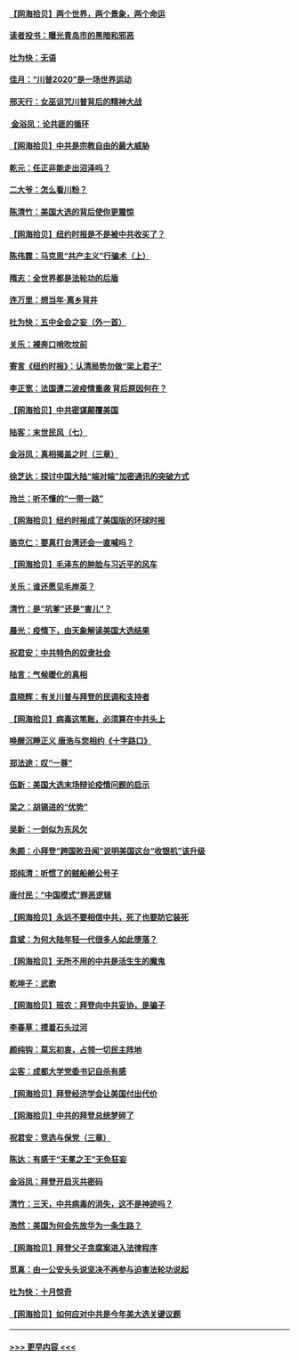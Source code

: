 #### [【网海拾贝】两个世界，两个景象，两个命运](../pages/nsc993/n12521419.md?t=11040051) 
#### [读者投书：曝光青岛市的黑暗和邪恶](../pages/nsc993/n12520988.md?t=11040051) 
#### [吐为快：无语](../pages/nsc993/n12518588.md?t=11040051) 
#### [佳月：“川普2020”是一场世界运动](../pages/nsc993/n12518581.md?t=11040051) 
#### [邢天行：女巫诅咒川普背后的精神大战](../pages/nsc993/n12517257.md?t=11040051) 
#### [ 金浴凤：论共匪的循环](../pages/nsc993/n12517133.md?t=11040051) 
#### [【网海拾贝】中共是宗教自由的最大威胁](../pages/nsc993/n12516879.md?t=11040051) 
#### [乾元：任正非能走出沼泽吗？](../pages/nsc993/n12515831.md?t=11040051) 
#### [二大爷：怎么看川粉？](../pages/nsc993/n12515820.md?t=11040051) 
#### [陈清竹：美国大选的背后使你更震惊](../pages/nsc993/n12515589.md?t=11040051) 
#### [【网海拾贝】纽约时报是不是被中共收买了？](../pages/nsc993/n12515122.md?t=11040051) 
#### [陈伟霆：马克思“共产主义”行骗术（上）](../pages/nsc993/n12510217.md?t=11040051) 
#### [隋志：全世界都是法轮功的后盾](../pages/nsc993/n12510636.md?t=11040051) 
#### [连万里：想当年‧离乡背井](../pages/nsc993/n12510623.md?t=11040051) 
#### [吐为快：五中全会之妄（外一首）](../pages/nsc993/n12510470.md?t=11040051) 
#### [关乐：裸奔口哨吹坟前](../pages/nsc993/n12510403.md?t=11040051) 
#### [寄言《纽约时报》：认清局势勿做“梁上君子”](../pages/nsc993/n12510042.md?t=11040051) 
#### [李正宽：法国遭二波疫情重袭 背后原因何在？](../pages/nsc993/n12509971.md?t=11040051) 
#### [【网海拾贝】中共密谋颠覆美国](../pages/nsc993/n12509816.md?t=11040051) 
#### [陆客：末世民风（七）](../pages/nsc993/n12507822.md?t=11040051) 
#### [金浴凤：真相揭盖之时（三章）](../pages/nsc993/n12507804.md?t=11040051) 
#### [徐芝达：探讨中国大陆“端对端”加密通讯的突破方式](../pages/nsc993/n12507682.md?t=11040051) 
#### [玲兰：听不懂的“一带一路”](../pages/nsc993/n12507669.md?t=11040051) 
#### [【网海拾贝】纽约时报成了美国版的环球时报](../pages/nsc993/n12507053.md?t=11040051) 
#### [骆克仁：要真打台湾还会一直喊吗？](../pages/nsc993/n12506843.md?t=11040051) 
#### [【网海拾贝】毛泽东的肿脸与习近平的风车](../pages/nsc993/n12504537.md?t=11040051) 
#### [关乐：谁还愿见毛岸英？](../pages/nsc993/n12503866.md?t=11040051) 
#### [清竹：是“坑爹”还是“害儿”？](../pages/nsc993/n12503034.md?t=11040051) 
#### [晨光：疫情下，由天象解读美国大选结果](../pages/nsc993/n12502536.md?t=11040051) 
#### [祝君安：中共特色的奴隶社会](../pages/nsc993/n12501529.md?t=11040051) 
#### [陆言：气候暖化的真相](../pages/nsc993/n12501183.md?t=11040051) 
#### [袁晓辉：有关川普与拜登的民调和支持者](../pages/nsc993/n12500433.md?t=11040051) 
#### [【网海拾贝】病毒这笔账，必须算在中共头上](../pages/nsc993/n12500320.md?t=11040051) 
#### [唤醒沉睡正义 唐浩与您相约《十字路口》](../pages/nsc993/n12497980.md?t=11040051) 
#### [郑法途：叹“一尊”](../pages/nsc993/n12498837.md?t=11040051) 
#### [伍新：美国大选末场辩论疫情问题的启示](../pages/nsc993/n12498829.md?t=11040051) 
#### [梁之：胡锡进的“优势”](../pages/nsc993/n12498780.md?t=11040051) 
#### [吴新：一剑似为东风欠](../pages/nsc993/n12498772.md?t=11040051) 
#### [朱颜：小拜登“跨国败丑闻”说明美国这台“收银机”该升级](../pages/nsc993/n12498731.md?t=11040051) 
#### [郑纯清：听惯了的贼船艄公号子](../pages/nsc993/n12498721.md?t=11040051) 
#### [唐付民：“中国模式”罪恶逻辑](../pages/nsc993/n12498310.md?t=11040051) 
#### [【网海拾贝】永远不要相信中共，死了也要防它装死](../pages/nsc993/n12498162.md?t=11040051) 
#### [袁斌：为何大陆年轻一代很多人如此堕落？](../pages/nsc993/n12495696.md?t=11040051) 
#### [【网海拾贝】无所不用的中共是活生生的魔鬼](../pages/nsc993/n12495621.md?t=11040051) 
#### [乾坤子：武歌](../pages/nsc993/n12493391.md?t=11040051) 
#### [【网海拾贝】班农：拜登向中共妥协，是骗子](../pages/nsc993/n12492877.md?t=11040051) 
#### [李春草：摸着石头过河](../pages/nsc993/n12491121.md?t=11040051) 
#### [颜纯钩：莫忘初衷，占领一切民主阵地](../pages/nsc993/n12490965.md?t=11040051) 
#### [尘客：成都大学党委书记自杀有感](../pages/nsc993/n12490950.md?t=11040051) 
#### [【网海拾贝】拜登经济学会让美国付出代价](../pages/nsc993/n12489662.md?t=11040051) 
#### [【网海拾贝】中共的拜登总统梦碎了](../pages/nsc993/n12487896.md?t=11040051) 
#### [祝君安：竞选与保党（三章）](../pages/nsc993/n12487258.md?t=11040051) 
#### [陈达：有感于“无冕之王”无免狂妄](../pages/nsc993/n12485133.md?t=11040051) 
#### [金浴凤：拜登开启灭共密码](../pages/nsc993/n12485125.md?t=11040051) 
#### [清竹：三天，中共病毒的消失，这不是神迹吗？](../pages/nsc993/n12485027.md?t=11040051) 
#### [浩然：美国为何会先放华为一条生路？](../pages/nsc993/n12484997.md?t=11040051) 
#### [【网海拾贝】拜登父子贪腐案进入法律程序](../pages/nsc993/n12484957.md?t=11040051) 
#### [觅真：由一公安头头说坚决不再参与迫害法轮功说起](../pages/nsc993/n12484212.md?t=11040051) 
#### [吐为快：十月惊奇](../pages/nsc993/n12484172.md?t=11040051) 
#### [【网海拾贝】如何应对中共是今年美大选关键议题](../pages/nsc993/n12483755.md?t=11040051) 

----
#### [ >>> 更早内容 <<< ](../indexes/nsc993-earlier.md)
